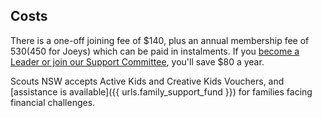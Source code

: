 ## Costs

There is a one-off joining fee of $140, plus an annual membership fee of $530 ($450 for Joeys)
which can be paid in instalments.
If you [become a Leader or join our Support Committee](/volunteering/), you'll save $80 a year.

Scouts NSW accepts Active Kids and Creative Kids Vouchers, and [assistance is available]({{ urls.family_support_fund }})
for families facing financial challenges.

